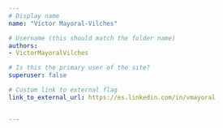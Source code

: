 ```yaml
---
# Display name
name: "Víctor Mayoral-Vilches"

# Username (this should match the folder name)
authors:
- VictorMayoralVilches

# Is this the primary user of the site?
superuser: false

# Custom link to external flag
link_to_external_url: https://es.linkedin.com/in/vmayoral


---
```

